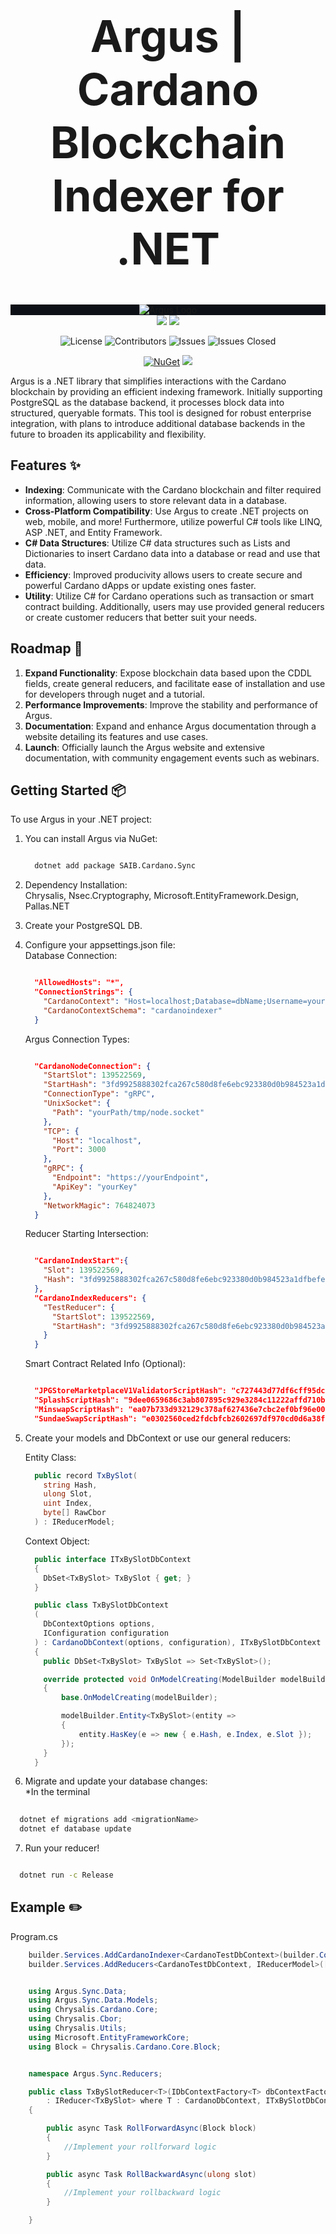 <div align="center">
 <h1 style="font-size: 5em;">Argus | Cardano Blockchain Indexer for .NET</h1>
</div>  

<div align="center" style="background-color: #0d1117">
  <img src="/assets/asset.png" alt="Argus Logo"/>
</div>


<div align="center">

  <img src="https://img.shields.io/github/forks/SAIB-Inc/Argus.svg?style=social" style="display: inline-block;">
  <img src="https://img.shields.io/github/stars/SAIB-Inc/Argus.svg?style=social" style="display: inline-block;">

</div>

<div align="center">

![License](https://img.shields.io/badge/License-Apache%202.0-blue.svg)
![Contributors](https://img.shields.io/github/contributors/SAIB-Inc/Argus.svg?label=Contributors)
![Issues](https://img.shields.io/github/issues/SAIB-Inc/Argus.svg?label=Open%20Issues)
![Issues Closed](https://img.shields.io/github/issues-closed/SAIB-Inc/Argus.svg?label=Closed%20Issues)

</div>

<div align="center">

  <a href="https://www.nuget.org/packages/SAIB.Cardano.Sync" style="display: inline-block;">
    <img src="https://img.shields.io/nuget/v/SAIB.Cardano.Sync.svg" alt="NuGet">
  </a>
  <img src="https://img.shields.io/badge/C%23-purple.svg" style="display: inline-block;">

</div>  



Argus is a .NET library that simplifies interactions with the Cardano blockchain by providing an efficient indexing framework.
Initially supporting PostgreSQL as the database backend, it processes block data into structured, queryable formats.
This tool is designed for robust enterprise integration, with plans to introduce additional database backends in the future to broaden its applicability and flexibility.

## Features :sparkles:

- **Indexing**: Communicate with the Cardano blockchain and filter required information, allowing users to store relevant data in a database.
- **Cross-Platform Compatibility**: Use Argus to create .NET projects on web, mobile, and more! Furthermore, utilize powerful C# tools like LINQ, ASP .NET, and Entity Framework.
- **C# Data Structures**: Utilize C# data structures such as Lists and Dictionaries to insert Cardano data into a database or read and use that data.
- **Efficiency**: Improved producivity allows users to create secure and powerful Cardano dApps or update existing ones faster.
- **Utility**: Utilize C# for Cardano operations such as transaction or smart contract building. Additionally, users may use provided general reducers or create customer reducers that better suit your needs.

## Roadmap :rocket:

1. **Expand Functionality**: Expose blockchain data based upon the CDDL fields, create general reducers, and facilitate ease of installation and use for developers through nuget and a tutorial.
2. **Performance Improvements**: Improve the stability and performance of Argus.
3. **Documentation**: Expand and enhance Argus documentation through a website detailing its features and use cases.
4. **Launch**: Officially launch the Argus website and extensive documentation, with community engagement events such as webinars.

## Getting Started :package:

To use Argus in your .NET project:

1. You can install Argus via NuGet:  

    ```bash
    
      dotnet add package SAIB.Cardano.Sync
    
    ```

2. Dependency Installation:  
    Chrysalis, Nsec.Cryptography, Microsoft.EntityFramework.Design, Pallas.NET

3. Create your PostgreSQL DB.  

4. Configure your appsettings.json file:  
    Database Connection:

    ```json

      "AllowedHosts": "*",
      "ConnectionStrings": {
        "CardanoContext": "Host=localhost;Database=dbName;Username=yourUsername;Password=yourPassword;Port=yourPort",
        "CardanoContextSchema": "cardanoindexer"
      }
    
    ```

    Argus Connection Types:

    ```json

      "CardanoNodeConnection": {
        "StartSlot": 139522569,
        "StartHash": "3fd9925888302fca267c580d8fe6ebc923380d0b984523a1dfbefe88ef089b66",
        "ConnectionType": "gRPC",
        "UnixSocket": {
          "Path": "yourPath/tmp/node.socket"
        },
        "TCP": {
          "Host": "localhost",
          "Port": 3000
        },
        "gRPC": {
          "Endpoint": "https://yourEndpoint",
          "ApiKey": "yourKey"
        },
        "NetworkMagic": 764824073
      }

    ```

    Reducer Starting Intersection:

    ```json
    
      "CardanoIndexStart":{
        "Slot": 139522569,
        "Hash": "3fd9925888302fca267c580d8fe6ebc923380d0b984523a1dfbefe88ef089b66"
      },
      "CardanoIndexReducers": {
        "TestReducer": {
          "StartSlot": 139522569,
          "StartHash": "3fd9925888302fca267c580d8fe6ebc923380d0b984523a1dfbefe88ef089b66"
        }
      }

    ```

    Smart Contract Related Info (Optional):

    ```json

      "JPGStoreMarketplaceV1ValidatorScriptHash": "c727443d77df6cff95dca383994f4c3024d03ff56b02ecc22b0f3f65", 
      "SplashScriptHash": "9dee0659686c3ab807895c929e3284c11222affd710b09be690f924d", 
      "MinswapScriptHash": "ea07b733d932129c378af627436e7cbc2ef0bf96e0036bb51b3bde6b", 
      "SundaeSwapScriptHash": "e0302560ced2fdcbfcb2602697df970cd0d6a38f94b32703f51c312b"

    ```

5. Create your models and DbContext or use our general reducers:  

    Entity Class:

    ```cs
      public record TxBySlot(
        string Hash,
        ulong Slot,
        uint Index,
        byte[] RawCbor
      ) : IReducerModel;
    ```

    Context Object:

    ```cs
      public interface ITxBySlotDbContext
      {
        DbSet<TxBySlot> TxBySlot { get; }
      }

      public class TxBySlotDbContext
      (
        DbContextOptions options,
        IConfiguration configuration
      ) : CardanoDbContext(options, configuration), ITxBySlotDbContext
      {
        public DbSet<TxBySlot> TxBySlot => Set<TxBySlot>();

        override protected void OnModelCreating(ModelBuilder modelBuilder)
        {
            base.OnModelCreating(modelBuilder);

            modelBuilder.Entity<TxBySlot>(entity =>
            {
                entity.HasKey(e => new { e.Hash, e.Index, e.Slot });
            });
        }
      }
    ```

6. Migrate and update your database changes:  
  *In the terminal

  ```bash
      
    dotnet ef migrations add <migrationName> 
    dotnet ef database update

  ```  

7. Run your reducer!  

  ```bash
  
    dotnet run -c Release
  
  ```

## Example :pencil2:  

Program.cs

```cs
    builder.Services.AddCardanoIndexer<CardanoTestDbContext>(builder.Configuration); 
    builder.Services.AddReducers<CardanoTestDbContext, IReducerModel>([typeof(TxBySlotReducer<>)]); 
```

```cs

    using Argus.Sync.Data;
    using Argus.Sync.Data.Models;
    using Chrysalis.Cardano.Core;
    using Chrysalis.Cbor;
    using Chrysalis.Utils;
    using Microsoft.EntityFrameworkCore;
    using Block = Chrysalis.Cardano.Core.Block;


    namespace Argus.Sync.Reducers;

    public class TxBySlotReducer<T>(IDbContextFactory<T> dbContextFactory)
        : IReducer<TxBySlot> where T : CardanoDbContext, ITxBySlotDbContext
    {

        public async Task RollForwardAsync(Block block)
        {
            //Implement your rollforward logic
        }

        public async Task RollBackwardAsync(ulong slot)
        {
            //Implement your rollbackward logic
        }

    }
```

